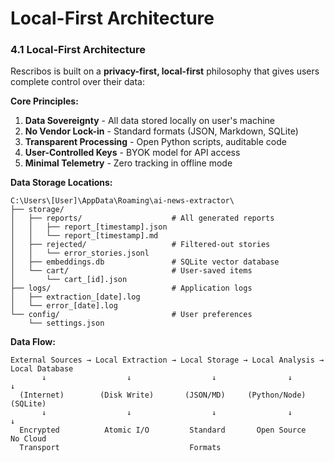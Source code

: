 # Local-First Architecture

### 4.1 Local-First Architecture

Rescribos is built on a **privacy-first, local-first** philosophy that gives users complete control over their data:

**Core Principles:**
1. **Data Sovereignty** - All data stored locally on user's machine
2. **No Vendor Lock-in** - Standard formats (JSON, Markdown, SQLite)
3. **Transparent Processing** - Open Python scripts, auditable code
4. **User-Controlled Keys** - BYOK model for API access
5. **Minimal Telemetry** - Zero tracking in offline mode

**Data Storage Locations:**
```
C:\Users\[User]\AppData\Roaming\ai-news-extractor\
├── storage/
│   ├── reports/                    # All generated reports
│   │   ├── report_[timestamp].json
│   │   └── report_[timestamp].md
│   ├── rejected/                   # Filtered-out stories
│   │   └── error_stories.jsonl
│   ├── embeddings.db               # SQLite vector database
│   └── cart/                       # User-saved items
│       └── cart_[id].json
├── logs/                           # Application logs
│   ├── extraction_[date].log
│   └── error_[date].log
└── config/                         # User preferences
    └── settings.json
```

**Data Flow:**
```
External Sources → Local Extraction → Local Storage → Local Analysis → Local Database
       ↓                  ↓                  ↓                ↓               ↓
  (Internet)        (Disk Write)       (JSON/MD)     (Python/Node)      (SQLite)
       ↓                  ↓                  ↓                ↓               ↓
  Encrypted          Atomic I/O         Standard       Open Source       No Cloud
  Transport                             Formats
```
